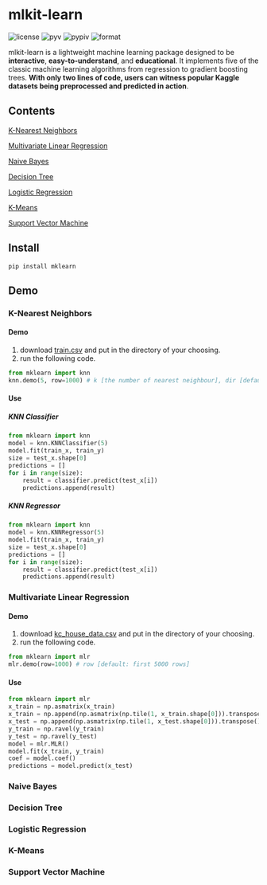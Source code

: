 mlkit-learn
===========
![license](https://img.shields.io/github/license/ryanxjhan/mlkit-learn.svg)
![pyv](https://img.shields.io/pypi/pyversions/mklearn.svg)
![pypiv](https://img.shields.io/pypi/v/mklearn.svg?color=green)
![format](https://img.shields.io/pypi/format/mklearn.svg)

mlkit-learn is a lightweight machine learning package designed to be **interactive**, **easy-to-understand**, and **educational**. It implements five of the classic machine learning algorithms from regression to gradient boosting trees. **With only two lines of code, users can witness popular Kaggle datasets being preprocessed and predicted in action**.


## Contents
[K-Nearest Neighbors](#k-nearest-neighbors)

[Multivariate Linear Regression](#multivariate-linear-regression)

[Naive Bayes](#naive-bayes)

[Decision Tree](#decision-tree)

[Logistic Regression](#logistic-regression)

[K-Means](#k-means)

[Support Vector Machine](#support-vector-machine)


## Install
`pip install mklearn`


## Demo


### K-Nearest Neighbors
#### Demo
1. download [train.csv](https://www.kaggle.com/c/digit-recognizer/data) and put in the directory of your choosing.
2. run the following code.
```python
from mklearn import knn
knn.demo(5, row=1000) # k [the number of nearest neighbour], dir [default: current directory], row [default: first 5000 rows]
```
#### Use

##### KNN Classifier

```python
from mklearn import knn
model = knn.KNNClassifier(5)
model.fit(train_x, train_y)
size = test_x.shape[0]
predictions = []
for i in range(size):
    result = classifier.predict(test_x[i])
    predictions.append(result)
```

##### KNN Regressor

```python
from mklearn import knn
model = knn.KNNRegressor(5)
model.fit(train_x, train_y)
size = test_x.shape[0]
predictions = []
for i in range(size):
    result = classifier.predict(test_x[i])
    predictions.append(result)
```

### Multivariate Linear Regression
#### Demo
1. download [kc_house_data.csv](https://www.kaggle.com/harlfoxem/housesalesprediction/download#kc_house_data.csv) and put in the directory of your choosing.
2. run the following code.
```python
from mklearn import mlr
mlr.demo(row=1000) # row [default: first 5000 rows]
```
#### Use

```python
from mklearn import mlr
x_train = np.asmatrix(x_train)
x_train = np.append(np.asmatrix(np.tile(1, x_train.shape[0])).transpose(), x_train, axis=1)
x_test = np.append(np.asmatrix(np.tile(1, x_test.shape[0])).transpose(), x_test, axis=1)
y_train = np.ravel(y_train)
y_test = np.ravel(y_test)
model = mlr.MLR()
model.fit(x_train, y_train)
coef = model.coef()
predictions = model.predict(x_test)
```
### Naive Bayes
### Decision Tree
### Logistic Regression
### K-Means
### Support Vector Machine




